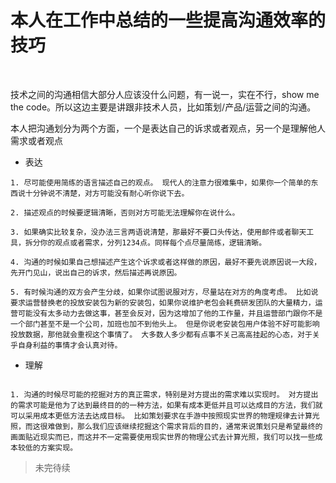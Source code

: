 # 本人在工作中总结的一些提高沟通效率的技巧
<br>

技术之间的沟通相信大部分人应该没什么问题，有一说一，实在不行，show me the code。所以这边主要是讲跟非技术人员，比如策划/产品/运营之间的沟通。

本人把沟通划分为两个方面，一个是表达自己的诉求或者观点，另一个是理解他人需求或者观点

- 表达

```
1. 尽可能使用简练的语言描述自己的观点。 现代人的注意力很难集中，如果你一个简单的东西说十分钟说不清楚，对方可能没有耐心听你说下去。

2. 描述观点的时候要逻辑清晰，否则对方可能无法理解你在说什么。

3. 如果确实比较复杂，没办法三言两语说清楚，那最好不要口头传达，使用邮件或者聊天工具，拆分你的观点或者需求，分列1234点。同样每个点尽量简练，逻辑清晰。

4. 沟通的时候如果自己想描述产生这个诉求或者这样做的原因，最好不要先说原因说一大段，先开门见山，说出自己的诉求，然后描述再说原因。 

5. 有时候沟通的双方会产生分歧，如果你试图说服对方，尽量站在对方的角度考虑。 比如说要求运营替换老的投放安装包为新的安装包，如果你说维护老包会耗费研发团队的大量精力，运营可能没有太多动力去做这事，甚至会反对，因为这增加了他的工作量，并且运营部门跟你不是一个部门甚至不是一个公司，加班也加不到他头上。 但是你说老安装包用户体验不好可能影响投放数据，那他就会重视这个事情了。 大多数人多少都有点事不关己高高挂起的心态，对于关乎自身利益的事情才会认真对待。
```

- 理解

```

1. 沟通的时候尽可能的挖掘对方的真正需求，特别是对方提出的需求难以实现时。 对方提出的需求可能是他为了达到最终目的的一种方法，如果有成本更低并且可以达成目的方法，我们就可以采用成本更低方法去达成目标。 比如策划要求在手游中按照现实世界的物理规律去计算光照，而这很难做到，那么我们应该继续挖掘这个需求背后的目的，通常来说策划只是希望最终的画面贴近现实而已，而这并不一定需要使用现实世界的物理公式去计算光照，我们可以找一些成本较低的方案实现。
```

>未完待续